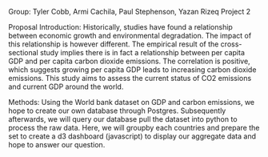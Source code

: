 Group: 
Tyler Cobb, Armi Cachila, Paul Stephenson, Yazan Rizeq 
Project 2

Proposal
Introduction: 
Historically, studies have found a relationship between economic growth and environmental degradation. The impact of this relationship is however different. The empirical result of the cross-sectional study implies there is in fact a relationship between per capita GDP and per capita carbon dioxide emissions. The correlation is positive, which suggests growing per capita GDP leads to increasing carbon dioxide emissions. This study aims to assess the current status of CO2 emissions and current GDP around the world.

Methods:
Using the World bank dataset on GDP and carbon emissions, we hope to create our own database through Postgres. Subsequently afterwards, we will query our database pull the dataset into python to process the raw data.  Here, we will groupby each countries and prepare the set to create a d3 dashboard (javascript) to display our aggregate data and hope to answer our question.
